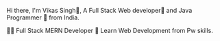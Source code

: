 Hi there, I'm Vikas Singh👦,
A Full Stack Web developer🎯 and Java Programmer 🎨 from India.

👨‍💻 Full Stack MERN Developer
🎥 Learn Web Development from Pw skills.
